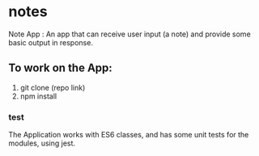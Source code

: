 # notes

Note App : An app that can receive user input (a note) and provide some basic output in response.

## To work on the App:
1. git clone (repo link)
2. npm install

### test

The Application works with ES6 classes, and has some unit tests for the modules, using jest.